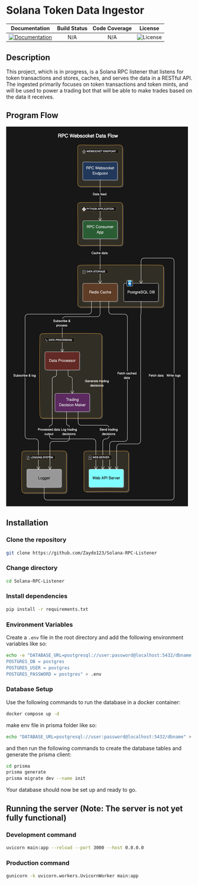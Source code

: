 # Solana Token Data Ingestor
| **Documentation** | **Build Status** | **Code Coverage** | **License** |
|:-----------------:|:----------------:|:-----------------:|:-----------:|
 |[![Documentation](https://img.shields.io/badge/docs-passing-brightgreen)](https://zaydo123.github.io/Solana-RPC-Listener/) | N/A | N/A | ![License](https://img.shields.io/badge/license-MIT-blue)|

## Description
This project, which is in progress, is a Solana RPC listener that listens for token transactions and stores, caches, and serves the data in a RESTful API. The ingested primarily focuses on token transactions and token mints, and will be used to power a trading bot that will be able to make trades based on the data it receives.

## Program Flow
[![Program Flow](./project_plan.png)](https://zaydo123.github.io/Solana-RPC-Listener/)

## Installation

### Clone the repository
```bash
git clone https://github.com/Zaydo123/Solana-RPC-Listener
```
### Change directory
```bash
cd Solana-RPC-Listener
```

### Install dependencies
```bash
pip install -r requirements.txt
```

### Environment Variables
Create a `.env` file in the root directory and add the following environment variables like so:
```bash
echo -e "DATABASE_URL=postgresql://user:password@localhost:5432/dbname
POSTGRES_DB = postgres
POSTGRES_USER = postgres
POSTGRES_PASSWORD = postgres" > .env
```

### Database Setup
Use the following commands to run the database in a docker container:
```bash 
docker compose up -d
```
make env file in prisma folder like so:
```bash
echo "DATABASE_URL=postgresql://user:password@localhost:5432/dbname" > prisma/.env
```
and then run the following commands to create the database tables and generate the prisma client:
```bash
cd prisma
prisma generate
prisma migrate dev --name init
```

Your database should now be set up and ready to go.

## Running the server (Note: The server is not yet fully functional)

### Development command
```bash
uvicorn main:app --reload --port 3000 --host 0.0.0.0
```

### Production command 
```bash
gunicorn -k uvicorn.workers.UvicornWorker main:app
```